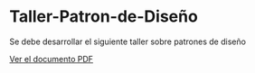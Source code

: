 # Taller-Patron-de-Diseño

Se debe desarrollar el siguiente taller sobre patrones de diseño

[Ver el documento PDF](./ruta/al/Taller_Arquitectura.pdf)



